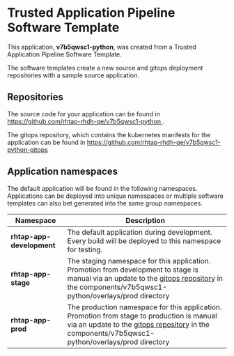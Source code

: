 # Trusted Application Pipeline Software Template

This application, **v7b5qwsc1-python**, was created from a Trusted Application Pipeline Software Template.

The software templates create a new source and gitops deployment repositories with a sample source application. 

## Repositories

The source code for your application can be found in [https://github.com/rhtap-rhdh-qe/v7b5qwsc1-python ](https://github.com/rhtap-rhdh-qe/v7b5qwsc1-python ).
 
The gitops repository, which contains the kubernetes manifests for the application can be found in 
[https://github.com/rhtap-rhdh-qe/v7b5qwsc1-python-gitops ](https://github.com/rhtap-rhdh-qe/v7b5qwsc1-python-gitops ) 

## Application namespaces 

The default application will be found in the following namespaces. Applications can be deployed into unique namespaces or multiple software templates can also bet generated into the same group namespaces.  

|  Namespace   |  Description   |  
| -------- | -------- |   
| **rhtap-app-development** | The default application during development. Every build will be deployed to this namespace for testing. | 
| **rhtap-app-stage** | The staging namespace for this application. Promotion from development to stage is manual via an update to the [gitops repository](https://github.com/rhtap-rhdh-qe/v7b5qwsc1-python-gitops ) in the components/v7b5qwsc1-python/overlays/prod directory |  
| **rhtap-app-prod** | The production namespace for this application. Promotion from stage to production is manual via an update to the [gitops repository](https://github.com/rhtap-rhdh-qe/v7b5qwsc1-python-gitops ) in the components/v7b5qwsc1-python/overlays/prod directory | 